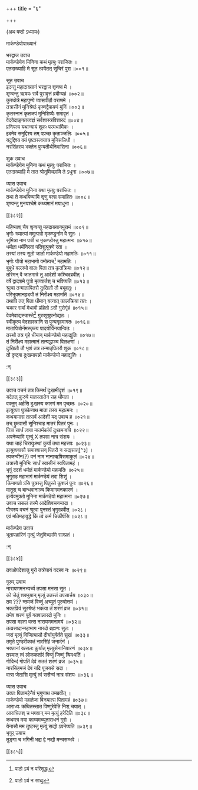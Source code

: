 +++
title = "६"

+++

\{अथ षष्ठो ऽध्यायः\}

मार्कण्डेयोपाख्यानं  
    
भरद्वाज उवाच  
मार्कण्डेयेन मिनिना कथं मृत्युः पराजितः   ।  
एतदाख्याहि मे सूत त्वयैतत् सुचिरं पुरा ॥००१॥  
    
सूत उवाच  
इदन्तु महादाख्यानं भरद्वाज शृणष्व मे ।  
शृण्वन्तु ऋषयः सर्वे पुरावृत्तं व्रवीम्यहं   ॥००२॥  
कुरुक्षेत्रे महापुण्ये व्यासपीठौ वराश्रमे ।  
तत्रासीनं मुनिश्रेष्ठं कृष्णद्वैपायणं मुनिं   ॥००३॥  
कृतस्नानं कृतजपं मुनिशिष्यैः समावृतं   ।  
वेदवेदाङ्गतत्त्वज्ञं सर्वशास्त्रविशारदं ॥००४॥  
प्रणिपत्य यथान्यायं शुकः परमधार्मिकः   ।  
इदमेव समुद्दिश्य तम् पप्रच्छ कृताञ्जलिः ॥००५॥  
यदुद्दिश्य वयं पृष्टास्त्वयात्र मुनिसन्निधौ ।  
नरसिंहस्य भक्तेन पुण्यतीर्थनिवासिना ॥००६॥  
    
शुक उवाच  
मार्कण्डेयेन मुनिना कथं मृत्युः पराजितः   ।  
एतदाख्याहि मे तात श्रोतुमिच्छामि ते ऽधुना ॥००७॥  
    
व्यास उवाच  
मार्कण्डेयेन मुनिना यथा मृत्युः पराजितः   ।  
तथा ते कथयिष्यामि शृणु वत्स समाहितः ॥००८॥  
शृण्वन्तु मुनयश्चेमे कथ्यमानं मयाधुना ।  

[[३८२]]
    
महिष्याश् चैव शृन्वन्तु महदाख्यानमुत्तमं   ॥००९॥  
भृगोः ख्यात्यां ममुत्पन्नो मृकण्डुर्नाम वै सुतः   ।  
सुमित्रा नाम पत्री च मृकण्डोस्तु महात्मनः   ॥०१०॥  
धर्मज्ञा धर्मनिरतां पतिशुश्रूषणे रता ।  
तस्यां तस्य सुतो जातो मार्कण्डेयो महामतिः ॥०११॥  
भृगोः पौत्रो महाभागो वमोत्वच[^१] महामतिः   ।  
बुबुधे वल्लभो वालः पिता तत्र कृतक्रियः ॥०१२॥  
तस्मिन् वै जातमात्रे तु आदेशी कश्चिदब्रवीत् ।  
वर्षे द्वादशमे पुत्रो मृत्व्यार्तश् च भविष्यति ॥०१३॥  
श्रुत्वा तन्मातापितरौ दुःखितौ तौ बभूवतुः ।  
परिभूयमानहृदयौ तं निरीक्ष्य महामतिं   ॥०१४॥  
तथापि तत् पिता धीमान् यत्नात् कालक्रियां ततः ।  
चकार सर्वां मेधावी प्रहितो ऽसौ गुरोर्गृहं ॥०१५॥  
वेवमेवाद्यस्त्रास्ते[^२] गुरुशुश्रुषनोद्यतः ।  
स्वीकृत्य वेदशास्त्राणि स पुण्यगृहमागतः   ॥०१६॥  
मातापित्रोर्नमस्कृत्य पादयोर्विनयान्वितः ।  
तस्थौ तत्र गृहे धीमान् मार्कण्डेयो महाद्युतिः   ॥०१७॥  
तं निरीक्ष्य महात्मानं तत्श्रद्धाञ्च विलक्षणां   ।  
दुःखितौ तौ भृशं तत्र तन्मातृपितरौ शुक ॥०१८॥  
तौ दृष्ट्वा दुःखमापन्नौ मार्कण्डेयो महाद्युतिः   ।  
    
:न्  
    
[^१]: पाठो ऽयं न परिशुद्धः  
    
[^२]: पाठो ऽयं न साधुः  

[[३८३]]
    
उवाच वचनं तत्र किमर्थं दुःखमीदृशं   ॥०१९॥  
यदेतत् कुरुषे मातस्तातेन सह धीमता ।  
वक्तुम् अर्हसि दुःखस्य कारणं मम पृच्छतः   ॥०२०॥  
इत्युक्ता पुत्रकेणाथ माता तस्य महात्मनः ।  
कथयामास तत्सर्वं आदेशी यद् उवाच ह ॥०२१॥  
तच् छ्रुत्वासौ सुनिश्चाह मातरं पितरं पुनः ।  
पित्रा सार्धं त्वया मातर्मर्कार्यं दुःखमन्वपि   ॥०२२॥  
अपनेष्यामि मृत्युं X तपसा नात्र संशयः ।  
यथा चाहं चिरायुःस्थां कुर्यां तथा महत्तपः   ॥०२३॥  
इत्युक्त्वासौ समाश्वासन् पितरौ न सद्यसात्[^३] ।  
त्यजन्वीन(?) वनं नाम नानाऋषिसमाकुलं ॥०२४॥  
तत्रासौ मुनिभिः सार्धं स्वासीनं स्वपितामहं   ।  
भृगुं ददर्श धर्मज्ञं मार्कण्डेयो महामतिः   ॥०२५॥  
भृगुराह महाभागं मार्कण्डेयं तदा शिशुं   ।  
किमागतो ऽसि पुत्रस्तु पितुस्ते कुशलं पुनः ॥०२६॥  
मातुश् च बान्धवानाञ्च किमागमनकारणं ।  
इत्येवमुक्तो मुनिना मार्कण्डेयो महात्मना ॥०२७॥  
उवाच सकलं तस्मै आदेशिवचनन्तदा ।  
पौत्रस्य वचनं श्रुत्वा पुनस्तं भृगुरब्रवीत् ।०२८।  
एवं मतिमहावुद्धे किं त्वं कर्म चिकीर्षसि ॥०२८॥  
    
मार्कण्डेय उवाच  
भूतापहारिणं मृत्युं जेतुमिच्छामि साम्प्रतं   ।  
    
:न्  
    
[^१]: पाठो ऽयमादर्शदोषदुष्टः  

[[३८४]]
    
तवओपदेशात्तु गुरो तत्रोपायं वदस्व नः ॥०२९॥  
    
गुरुर् उवाच  
नारायणमनभ्यर्च्य तपसा मनसा सुत ।  
को जेतुं शक्नुयान् मृत्युं ततस्तं तपसार्चय ॥०३०॥  
तम ??? न्तमजं विष्णुं अच्युतं पुरुषोत्तमं   ।  
भक्तप्रियं सुरश्रेष्ठं भक्त्या तं शरणं व्रज   ॥०३१॥  
तमेव शरणं पूर्वं गतवान्नारदो मुनिः ।  
तपसा महता वत्स नारायणमनामयं ॥०३२॥  
तत्प्रसादान्महाभाग नारदो ब्रह्मणः सुतः ।  
जरां मृत्युं विजित्यासौ दीर्घायुर्वर्तते सुखं   ॥०३३॥  
तमृते पुण्डरीकाक्षं नारसिंहं जनार्दनं   ।  
भक्तानां वत्सलः कुर्यात् मृत्युसेनानिवारणं   ॥०३४॥  
तस्मात् त्वं लोककर्तारं विष्णुं जिष्णुं श्रियःपतिं   ।  
गोविन्दं गोपतिं देवं सततं शरणं व्रज ॥०३५॥  
नारसिंहमजं देवं यदि पूजयसे सदा ।  
वत्स जेतासि मृत्युं त्वं ससैन्यं नात्र संशयः   ॥०३६॥  
    
व्यास उवाच  
उक्तः पितामहेनैवं भृगुणाथ तमब्रवीत् ।  
मार्कण्डेयो महातेजा विनयात्स पितामहं ॥०३७॥  
आराध्यः कथितस्तात विष्णुरेवेति निश् चयात् ।  
आराधितश् च भगवान् मम मृत्युं हरेदिति ॥०३८॥  
कथमत्र मया काम्यमच्युताराधनं गुरो ।  
येनासौ मम तुष्टस्तु मृत्युं सद्यो ऽपनेष्यति ॥०३९॥  
भृगुर् उवाच  
तुङ्गा च भगिनी भद्रा द्वे नद्यौ मन्त्रसम्भवे ।  

[[३८५]]
